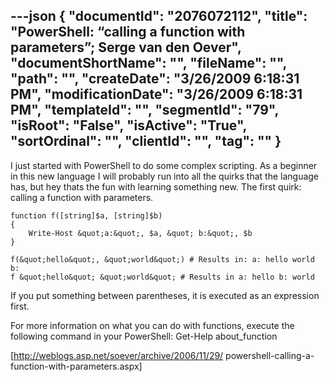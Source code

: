 ---json
{
  "documentId": "2076072112",
  "title": "PowerShell: “calling a function with parameters”; Serge van den Oever",
  "documentShortName": "",
  "fileName": "",
  "path": "",
  "createDate": "3/26/2009 6:18:31 PM",
  "modificationDate": "3/26/2009 6:18:31 PM",
  "templateId": "",
  "segmentId": "79",
  "isRoot": "False",
  "isActive": "True",
  "sortOrdinal": "",
  "clientId": "",
  "tag": ""
}
---

I just started with PowerShell to do some complex scripting. As a beginner in this new language I will probably run into all the quirks that the language has, but hey thats the fun with learning something new. The first quirk: calling a function with parameters.

    function f([string]$a, [string]$b)
    {
        Write-Host &quot;a:&quot;, $a, &quot; b:&quot;, $b
    }

    f(&quot;hello&quot;, &quot;world&quot;) # Results in: a: hello world b:
    f &quot;hello&quot; &quot;world&quot; # Results in a: hello b: world

If you put something between parentheses, it is executed as an expression first.

For more information on what you can do with functions, execute the following command in your PowerShell: Get-Help about_function

[http://weblogs.asp.net/soever/archive/2006/11/29/
powershell-calling-a-function-with-parameters.aspx]
